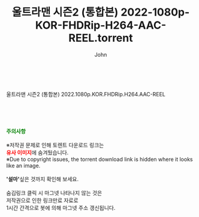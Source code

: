 ﻿---
layout: post
title:  "    울트라맨 시즌2 (통합본) 2022-1080p-KOR-FHDRip-H264-AAC-REEL.torrent"
author: John
categories: [ 넷플릭스 ]
tags: [  ]
image:  
description: "    울트라맨 시즌2 (통합본) 2022-1080p-KOR-FHDRip-H264-AAC-REEL torrent 정보 공유"
toc: true
toc_sticky: true
---

<br>

울트라맨 시즌2 (통합본) 2022.1080p.KOR.FHDRip.H264.AAC-REEL        
    
<br><br><br>
<p data-ke-size="size16"><b><span style="color: green;">주의사항</span></b><br /><br />※저작권 문제로 인해 토렌트 다운로드 링크는<br /><b><span style="color: red;">유사 이미지</span></b>에 숨겨뒀습니다.<br />※Due to copyright issues, the torrent download link is hidden where it looks like an image.<br /><br /><b>'설마'</b>싶은 것까지 확인해 보세요.<br /><br />숨김링크 클릭 시 마그넷 나타나지 않는 것은<br />저작권으로 인한 링크만료 자료로<br />1시간 간격으로 봇에 의해 마그넷 주소 갱신됩니다.</p>
